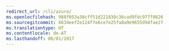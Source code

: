 ```yaml
---
redirect_url: /cli/azure/
ms.openlocfilehash: 988f053a30cff51d221830c36cad9fdc977f0826
ms.sourcegitcommit: 6634eef2e124f7e6ce7e25fa8a9e9655d94fae27
ms.translationtype: HT
ms.contentlocale: de-AT
ms.lasthandoff: 06/01/2017
---
```

